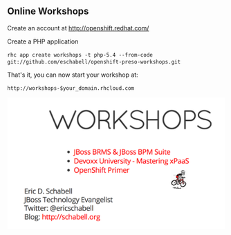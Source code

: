 Online Workshops 
----------------
Create an account at http://openshift.redhat.com/

Create a PHP application

    rhc app create workshops -t php-5.4 --from-code git://github.com/eschabell/openshift-preso-workshops.git

That's it, you can now start your workshop at:

    http://workshops-$your_domain.rhcloud.com

![Cover Slide](https://raw.githubusercontent.com/eschabell/openshift-preso-workshops/master/cover.png)
